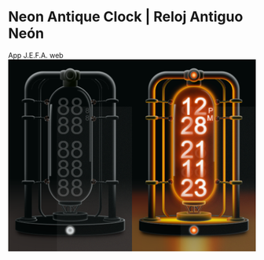 # Neon Antique Clock | Reloj Antiguo Neón
App J.E.F.A. web
<img src="./src/assets/imagen-reloj-JEFA.png">

